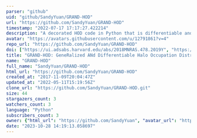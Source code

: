 ```yaml
---
parser: "github"
uid: "github/SandyYuan/GRAND-HOD"
url: "https://github.com/SandyYuan/GRAND-HOD"
timestamp: "2022-07-17 17:17:27.422214"
description: "A decorated HOD code in Python that is differentiable and incorporates various generalizations to the standard HOD."
avatar: "https://avatars.githubusercontent.com/u/12791861?v=4"
repo_url: "https://github.com/SandyYuan/GRAND-HOD"
doi: ["https://ui.adsabs.harvard.edu/abs/2018MNRAS.478.2019Y", "https://ui.adsabs.harvard.edu/abs/2018ascl.soft12011Y/abstract"]
title: "GRAND-HOD: GeneRalized ANd Differentiable Halo Occupation Distribution"
name: "GRAND-HOD"
full_name: "SandyYuan/GRAND-HOD"
html_url: "https://github.com/SandyYuan/GRAND-HOD"
created_at: "2017-11-09T20:04:47Z"
updated_at: "2022-05-11T15:19:56Z"
clone_url: "https://github.com/SandyYuan/GRAND-HOD.git"
size: 44
stargazers_count: 3
watchers_count: 3
language: "Python"
subscribers_count: 3
owner: {"html_url": "https://github.com/SandyYuan", "avatar_url": "https://avatars.githubusercontent.com/u/12791861?v=4", "login": "SandyYuan", "type": "User"}
date: "2023-10-28 14:19:13.058697"
---
```

